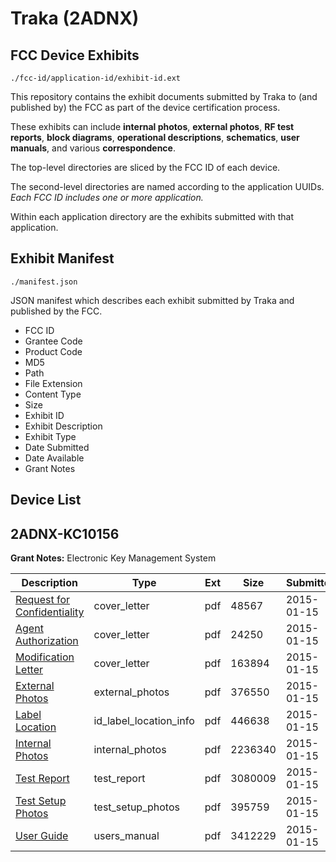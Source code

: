 # Traka (2ADNX)
## FCC Device Exhibits

```
./fcc-id/application-id/exhibit-id.ext
```

This repository contains the exhibit documents submitted by Traka to (and published by) the FCC as part of the device certification process.

These exhibits can include **internal photos**, **external photos**, **RF test reports**, **block diagrams**, **operational descriptions**, **schematics**, **user manuals**, and various **correspondence**.

The top-level directories are sliced by the FCC ID of each device.

The second-level directories are named according to the application UUIDs. *Each FCC ID includes one or more application.*

Within each application directory are the exhibits submitted with that application. 

## Exhibit Manifest

```
./manifest.json
```

JSON manifest which describes each exhibit submitted by Traka and published by the FCC.

- FCC ID
- Grantee Code
- Product Code
- MD5
- Path
- File Extension
- Content Type
- Size
- Exhibit ID
- Exhibit Description
- Exhibit Type
- Date Submitted
- Date Available
- Grant Notes

## Device List
## 2ADNX-KC10156
**Grant Notes:** Electronic Key Management System

| Description | Type | Ext | Size | Submitted | Available |
| ----------- | ---- | --- | ---- | --------- | --------- |
| [Request for Confidentiality](2ADNX-KC10156/1dafba716086e79fd6dc8067ce644729/2500879.pdf) | cover_letter | pdf | 48567 | 2015-01-15 | 2015-01-16 |
| [Agent Authorization](2ADNX-KC10156/1dafba716086e79fd6dc8067ce644729/2500880.pdf) | cover_letter | pdf | 24250 | 2015-01-15 | 2015-01-16 |
| [Modification Letter](2ADNX-KC10156/1dafba716086e79fd6dc8067ce644729/2500881.pdf) | cover_letter | pdf | 163894 | 2015-01-15 | 2015-01-16 |
| [External Photos](2ADNX-KC10156/1dafba716086e79fd6dc8067ce644729/2500882.pdf) | external_photos | pdf | 376550 | 2015-01-15 | 2015-01-16 |
| [Label Location](2ADNX-KC10156/1dafba716086e79fd6dc8067ce644729/2500885.pdf) | id_label_location_info | pdf | 446638 | 2015-01-15 | 2015-01-16 |
| [Internal Photos](2ADNX-KC10156/1dafba716086e79fd6dc8067ce644729/2500883.pdf) | internal_photos | pdf | 2236340 | 2015-01-15 | 2015-01-16 |
| [Test Report](2ADNX-KC10156/1dafba716086e79fd6dc8067ce644729/2500888.pdf) | test_report | pdf | 3080009 | 2015-01-15 | 2015-01-16 |
| [Test Setup Photos](2ADNX-KC10156/1dafba716086e79fd6dc8067ce644729/2500889.pdf) | test_setup_photos | pdf | 395759 | 2015-01-15 | 2015-01-16 |
| [User Guide](2ADNX-KC10156/1dafba716086e79fd6dc8067ce644729/2500890.pdf) | users_manual | pdf | 3412229 | 2015-01-15 | 2015-01-16 |
